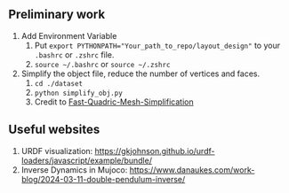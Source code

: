 ## Preliminary work

1. Add Environment Variable
   1. Put `export PYTHONPATH="Your_path_to_repo/layout_design"` to your `.bashrc` or `.zshrc` file.
   2. `source ~/.bashrc` or `source ~/.zshrc`
2. Simplify the object file, reduce the number of vertices and faces.
   1. `cd ./dataset`
   2. `python simplify_obj.py `
   3. Credit to [Fast-Quadric-Mesh-Simplification](https://github.com/sp4cerat/Fast-Quadric-Mesh-Simplification)

## Useful websites
1. URDF visualization: https://gkjohnson.github.io/urdf-loaders/javascript/example/bundle/
2. Inverse Dynamics in Mujoco: https://www.danaukes.com/work-blog/2024-03-11-double-pendulum-inverse/